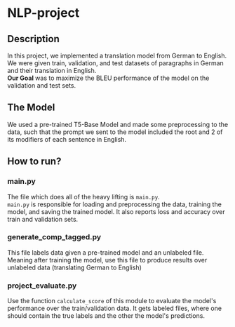 # NLP-project

## Description
In this project, we implemented a translation model from German to English.
We were given train, validation, and test datasets of paragraphs in German and their translation in English.<br>
**Our Goal** was to maximize the BLEU performance of the model on the validation and test sets.

## The Model
We used a pre-trained T5-Base Model and made some preprocessing to the data, such that the prompt we sent to the model included the root and 2 of its modifiers of each sentence in English.
## How to run?
### main.py
The file which does all of the heavy lifting is `main.py`.<br>
`main.py` is responsible for loading and preprocessing the data, training the model, and saving the trained model.
It also reports loss and accuracy over train and validation sets.

### generate_comp_tagged.py
This file labels data given a pre-trained model and an unlabeled file.<br>
Meaning after training the model, use this file to produce results over unlabeled data (translating German to English)

### project_evaluate.py
Use the function `calculate_score` of this module to evaluate the model's performance over the train/validation data.
It gets labeled files, where one should contain the true labels and the other the model's predictions.
